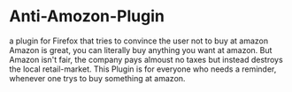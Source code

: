 # Anti-Amozon-Plugin
a plugin for Firefox that tries to convince the user not to buy at amazon
Amazon is great, you can literally buy anything you want at amazon. But Amazon isn't fair, the company pays almoust no taxes but instead destroys the local retail-market.
This Plugin is for everyone who needs a reminder, whenever one trys to buy something at amazon.
